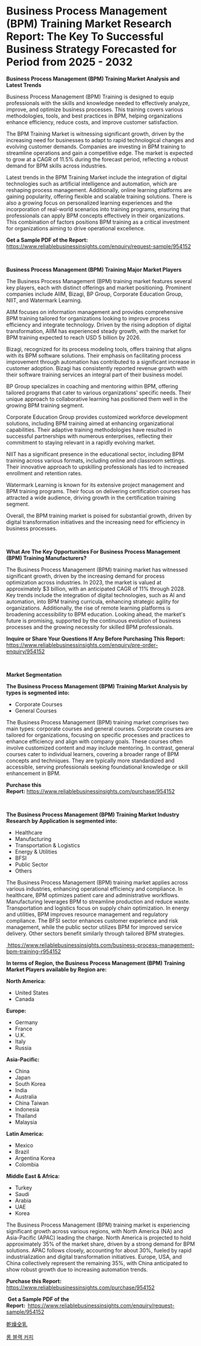 <p><h1>Business Process Management (BPM) Training Market Research Report: The Key To Successful Business Strategy Forecasted for Period from 2025 - 2032</h1></p><p><strong>Business Process Management (BPM) Training Market Analysis and Latest Trends</strong></p>
<p><p>Business Process Management (BPM) Training is designed to equip professionals with the skills and knowledge needed to effectively analyze, improve, and optimize business processes. This training covers various methodologies, tools, and best practices in BPM, helping organizations enhance efficiency, reduce costs, and improve customer satisfaction.</p><p>The BPM Training Market is witnessing significant growth, driven by the increasing need for businesses to adapt to rapid technological changes and evolving customer demands. Companies are investing in BPM training to streamline operations and gain a competitive edge. The market is expected to grow at a CAGR of 11.5% during the forecast period, reflecting a robust demand for BPM skills across industries.</p><p>Latest trends in the BPM Training Market include the integration of digital technologies such as artificial intelligence and automation, which are reshaping process management. Additionally, online learning platforms are gaining popularity, offering flexible and scalable training solutions. There is also a growing focus on personalized learning experiences and the incorporation of real-world scenarios into training programs, ensuring that professionals can apply BPM concepts effectively in their organizations. This combination of factors positions BPM training as a critical investment for organizations aiming to drive operational excellence.</p></p>
<p><strong>Get a Sample PDF of the Report:&nbsp;</strong> <a href="https://www.reliablebusinessinsights.com/enquiry/request-sample/954152?utm_campaign=39&utm_medium=2&utm_source=Github&utm_content=ia&utm_term=11032025&utm_id=business-process-management-bpm-training">https://www.reliablebusinessinsights.com/enquiry/request-sample/954152</a></p>
<p>&nbsp;</p>
<p><strong>Business Process Management (BPM) Training Major Market Players</strong></p>
<p><p>The Business Process Management (BPM) training market features several key players, each with distinct offerings and market positioning. Prominent companies include AIIM, Bizagi, BP Group, Corporate Education Group, NIIT, and Watermark Learning.</p><p>AIIM focuses on information management and provides comprehensive BPM training tailored for organizations looking to improve process efficiency and integrate technology. Driven by the rising adoption of digital transformation, AIIM has experienced steady growth, with the market for BPM training expected to reach USD 5 billion by 2026.</p><p>Bizagi, recognized for its process modeling tools, offers training that aligns with its BPM software solutions. Their emphasis on facilitating process improvement through automation has contributed to a significant increase in customer adoption. Bizagi has consistently reported revenue growth with their software training services an integral part of their business model.</p><p>BP Group specializes in coaching and mentoring within BPM, offering tailored programs that cater to various organizations' specific needs. Their unique approach to collaborative learning has positioned them well in the growing BPM training segment.</p><p>Corporate Education Group provides customized workforce development solutions, including BPM training aimed at enhancing organizational capabilities. Their adaptive training methodologies have resulted in successful partnerships with numerous enterprises, reflecting their commitment to staying relevant in a rapidly evolving market.</p><p>NIIT has a significant presence in the educational sector, including BPM training across various formats, including online and classroom settings. Their innovative approach to upskilling professionals has led to increased enrollment and retention rates.</p><p>Watermark Learning is known for its extensive project management and BPM training programs. Their focus on delivering certification courses has attracted a wide audience, driving growth in the certification training segment.</p><p>Overall, the BPM training market is poised for substantial growth, driven by digital transformation initiatives and the increasing need for efficiency in business processes.</p></p>
<p>&nbsp;</p>
<p><strong>What Are The Key Opportunities For Business Process Management (BPM) Training Manufacturers?</strong></p>
<p><p>The Business Process Management (BPM) training market has witnessed significant growth, driven by the increasing demand for process optimization across industries. In 2023, the market is valued at approximately $3 billion, with an anticipated CAGR of 11% through 2028. Key trends include the integration of digital technologies, such as AI and automation, into BPM training curricula, enhancing strategic agility for organizations. Additionally, the rise of remote learning platforms is broadening accessibility to BPM education. Looking ahead, the market's future is promising, supported by the continuous evolution of business processes and the growing necessity for skilled BPM professionals.</p></p>
<p><strong>Inquire or Share Your Questions If Any Before Purchasing This Report:</strong> <a href="https://www.reliablebusinessinsights.com/enquiry/pre-order-enquiry/954152?utm_campaign=39&utm_medium=2&utm_source=Github&utm_content=ia&utm_term=11032025&utm_id=business-process-management-bpm-training">https://www.reliablebusinessinsights.com/enquiry/pre-order-enquiry/954152</a></p>
<p>&nbsp;</p>
<p><strong>Market Segmentation</strong></p>
<p><strong>The Business Process Management (BPM) Training Market Analysis by types is segmented into:</strong></p>
<p><ul><li>Corporate Courses</li><li>General Courses</li></ul></p>
<p><p>The Business Process Management (BPM) training market comprises two main types: corporate courses and general courses. Corporate courses are tailored for organizations, focusing on specific processes and practices to enhance efficiency and align with company goals. These courses often involve customized content and may include mentoring. In contrast, general courses cater to individual learners, covering a broader range of BPM concepts and techniques. They are typically more standardized and accessible, serving professionals seeking foundational knowledge or skill enhancement in BPM.</p></p>
<p><strong>Purchase this Report:&nbsp;</strong><a href="https://www.reliablebusinessinsights.com/purchase/954152?utm_campaign=39&utm_medium=2&utm_source=Github&utm_content=ia&utm_term=11032025&utm_id=business-process-management-bpm-training">https://www.reliablebusinessinsights.com/purchase/954152</a></p>
<p>&nbsp;</p>
<p><strong>The Business Process Management (BPM) Training Market Industry Research by Application is segmented into:</strong></p>
<p><ul><li>Healthcare</li><li>Manufacturing</li><li>Transportation & Logistics</li><li>Energy & Utilities</li><li>BFSI</li><li>Public Sector</li><li>Others</li></ul></p>
<p><p>The Business Process Management (BPM) training market applies across various industries, enhancing operational efficiency and compliance. In healthcare, BPM optimizes patient care and administrative workflows. Manufacturing leverages BPM to streamline production and reduce waste. Transportation and logistics focus on supply chain optimization. In energy and utilities, BPM improves resource management and regulatory compliance. The BFSI sector enhances customer experience and risk management, while the public sector utilizes BPM for improved service delivery. Other sectors benefit similarly through tailored BPM strategies.</p></p>
<p><a href="https://www.reliablebusinessinsights.com/business-process-management-bpm-training-r954152?utm_campaign=39&utm_medium=2&utm_source=Github&utm_content=ia&utm_term=11032025&utm_id=business-process-management-bpm-training">&nbsp;https://www.reliablebusinessinsights.com/business-process-management-bpm-training-r954152</a></p>
<p><strong>In terms of Region, the Business Process Management (BPM) Training Market Players available by Region are:</strong></p>
<p>
    <p> <strong> North America: </strong>
        <ul>
            <li>United States</li>
            <li>Canada</li>
        </ul>
        </p> 
    <p> <strong> Europe: </strong>
        <ul>
            <li>Germany</li>
            <li>France</li>
            <li>U.K.</li>
            <li>Italy</li>
            <li>Russia</li>
        </ul>
        </p> 
    <p> <strong> Asia-Pacific: </strong>
        <ul>
            <li>China</li>
            <li>Japan</li>
            <li>South Korea</li>
            <li>India</li>
            <li>Australia</li>
            <li>China Taiwan</li>
            <li>Indonesia</li>
            <li>Thailand</li>
            <li>Malaysia</li>
        </ul>
        </p> 
    <p> <strong> Latin America: </strong>
        <ul>
            <li>Mexico</li>
            <li>Brazil</li>
            <li>Argentina Korea</li>
            <li>Colombia</li>
        </ul>
        </p> 
    <p> <strong> Middle East & Africa: </strong>
        <ul>
            <li>Turkey</li>
            <li>Saudi</li>
            <li>Arabia</li>
            <li>UAE</li>
            <li>Korea</li>
        </ul>
    </p>
    </p>
<p><p>The Business Process Management (BPM) training market is experiencing significant growth across various regions, with North America (NA) and Asia-Pacific (APAC) leading the charge. North America is projected to hold approximately 35% of the market share, driven by a strong demand for BPM solutions. APAC follows closely, accounting for about 30%, fueled by rapid industrialization and digital transformation initiatives. Europe, USA, and China collectively represent the remaining 35%, with China anticipated to show robust growth due to increasing automation trends.</p></p>
<p><strong>Purchase this Report: </strong><a href="https://www.reliablebusinessinsights.com/purchase/954152?utm_campaign=39&utm_medium=2&utm_source=Github&utm_content=ia&utm_term=11032025&utm_id=business-process-management-bpm-training">https://www.reliablebusinessinsights.com/purchase/954152</a></p>
<p>&nbsp;<strong>Get a Sample PDF of the Report:&nbsp;&nbsp;</strong><a href="https://www.reliablebusinessinsights.com/enquiry/request-sample/954152?utm_campaign=39&utm_medium=2&utm_source=Github&utm_content=ia&utm_term=11032025&utm_id=business-process-management-bpm-training">https://www.reliablebusinessinsights.com/enquiry/request-sample/954152</a></p>
<p><strong></strong></p>
<p><p><a href="https://github.com/mohamedbakry57/Market-Research-Report-List-7/blob/main/263313143162.md?utm_campaign=39&utm_medium=2&utm_source=Github&utm_content=ia&utm_term=11032025&utm_id=business-process-management-bpm-training">乾燥全乳</a></p><p><a href="https://github.com/laholand/Market-Research-Report-List-7/blob/main/105071043417.md?utm_campaign=39&utm_medium=2&utm_source=Github&utm_content=ia&utm_term=11032025&utm_id=business-process-management-bpm-training">롱 블랙 커피</a></p></p>
